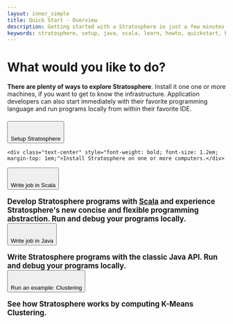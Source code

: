 ```yaml
--- 
layout: inner_simple
title: Quick Start - Overview
description: Getting started with a Stratosphere in just a few minutes.
keywords: stratosphere, setup, java, scala, learn, howto, quickstart, big data, data analytics
---
```


<div class="page-header text-center">
  <h1><strong>What would you like to do?</strong></h1>
</div>



<div class="row">
    <p class="lead"><strong>There are plenty of ways to explore Stratosphere</strong>. Install it one one or more machines, if you want to get to know the infrastructure. Application developers can also start immediately with their favorite programming language and run programs locally from within their favorite IDE.</p>
</div>

<div class="row" style="margin-top:20px">
  <div class="col-md-3">
    <button type="button" class="btn btn-primary btn-lg btn-block gettingstarted-choices" onclick="_gaq.push(['_trackEvent','Quickstart','setup',this.href]); location.href='{{ site.baseurl }}/quickstart/setup.html'">
      <i class="icon-cloud icon-4x"></i><br> <br>Setup Stratosphere
    </button>
    
    <div class="text-center" style="font-weight: bold; font-size: 1.2em; margin-top: 1em;">Install Stratosphere on one or more computers.</div>
  </div>
  <div class="col-md-3">
  	<button type="button" class="btn btn-primary btn-lg btn-block gettingstarted-choices" onclick="_gaq.push(['_trackEvent','Quickstart','scala',this.href]); location.href='{{ site.baseurl }}/quickstart/scala.html'">
  		<i class="icon-code icon-4x"></i><br> <br>Write job in Scala
    </button>
    <div class="text-center" style="font-weight: bold; font-size: 1.2em; margin-top: 1em;">Develop Stratosphere programs with <a href="http://scala-lang.org">Scala</a> and experience Stratosphere's new  concise and flexible programming abstraction. Run and debug your programs locally.</div>
  </div>
  <div class="col-md-3">
    <button type="button" class="btn btn-primary btn-lg btn-block gettingstarted-choices" onclick="_gaq.push(['_trackEvent','Quickstart','java',this.href]); location.href='{{ site.baseurl }}/quickstart/java.html'">
      <i class="icon-coffee icon-4x"></i><br> <br>Write job in Java
    </button>
    <div class="text-center" style="font-weight: bold; font-size: 1.2em; margin-top: 1em;">Write Stratosphere programs with the classic Java API. Run and debug your programs locally.
    </div>
  </div>
  <div class="col-md-3">
    <button type="button" class="btn btn-primary btn-lg btn-block gettingstarted-choices" onclick="_gaq.push(['_trackEvent','Quickstart','java',this.href]); location.href='{{ site.baseurl }}/quickstart/example.html'">
      <i class="icon-lightbulb icon-4x"></i><br> <br>Run an example: Clustering
    </button>
    <div class="text-center" style="font-weight: bold; font-size: 1.2em; margin-top: 1em;">See how Stratosphere works by computing K-Means Clustering.
    </div>
  </div>
</div>